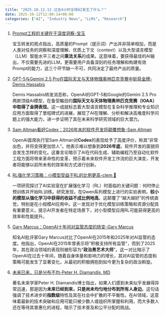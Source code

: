 ```yaml
---
title: "2025.10.12.12 过去4小时全球AI发生了什么？"
date: 2025-10-12T12:00:14+08:00
categories: ["AI", "Industry News", "LLMs", "Research"]
---
```


1.  [Prompt工程的关键在于深度洞察-宝玉](https://x.com/dotey/status/1977207106320359640)

    宝玉转发的观点指出，高质量的Prompt（提示词）产出并非简单相加，而是人类对任务的洞察和深度理解、优质上下文（context）以及大型语言模型（LLM）智能水平三者之间**乘法关系**的成果。这意味着，要获得最佳的AI输出，不仅需要先进的LLM，更需要用户具备深刻的任务理解和构建有效Prompt的能力，这三个环节缺一不可，共同决定了最终产出的质量。

2.  [GPT-5与Gemini 2.5 Pro在国际天文与天体物理奥林匹克竞赛中斩获金牌-Demis Hassabis](https://x.com/demishassabis/status/1977180669714612288)

    Demis Hassabis转发消息称，OpenAI的GPT-5和Google的Gemini 2.5 Pro两款顶级AI模型，在备受瞩目的**国际天文与天体物理奥林匹克竞赛（IOAA）**中取得了**金牌表现**。这一成就标志着大型语言模型在复杂科学推理和专业知识应用方面取得了里程碑式的进展，展现了AI在理解、分析和解决高难度科学问题上的强大能力，进一步证明了其在未来科学研究领域的巨大潜力。

3.  [Sam Altman看好Codex：2026年末的软件开发将颠覆想象-Sam Altman](https://x.com/sama/status/1977177505971736675)

    OpenAI首席执行官Sam Altman对**Codex**的表现给予了高度评价，称其“非常出色，并将变得更加惊人”。他表示难以想象到**2026年底**，软件开发的面貌将会发生怎样的变化。这番言论暗示了AI在代码生成、辅助编程乃至自动化软件工程方面将带来革命性的变革，预示着未来软件开发工作流的巨大演变，开发者将能够以前所未有的效率和方式进行创新。

4.  [RL强化学习策略：小模型受益于RL的比例更高-clem 🤗](https://x.com/ClementDelangue/status/1977170606152966581)

    一项研究探讨了AI实验室在扩展强化学习（RL）时面临的关键问题：何时停止预训练并开始RL训练。研究发现，在Qwen系列模型上进行的实验表明，**较小的模型从强化学习中获得的收益不成比例地高**。这颠覆了“越大越好”的传统直觉，特别是在小规模AI应用中。这一发现对于优化模型训练策略和资源分配具有重要意义，提示AI开发者在特定场景下，对小型模型应用RL可能获得更高的效率和性能提升。

5.  [Gary Marcus：OpenAI十年间对监管态度的转变-Gary Marcus](https://x.com/GaryMarcus/status/1977167958024900941)

    知名AI批评家Gary Marcus对比了OpenAI在2015年和2025年对AI监管的态度。他指出，OpenAI在2015年曾表示将“积极支持所有监管”，而到了2025年，其在政治领域的表现则被形容为“**政治黑艺术大师**”。这一对比暗示了OpenAI在过去十年间，随着自身体量和影响力的增长，其对AI监管的态度和策略可能发生了显著变化，从最初的积极拥抱到如今更为复杂的政治斡旋。

6.  [未来已来，只是分布不均-Peter H. Diamandis, MD](https://x.com/PeterDiamandis/status/1977162666188714471)

    著名未来学家Peter H. Diamandis博士指出，如果人们感到未来似乎发展得异常迅速，那是因为**未来已经到来，只是尚未均匀地分布到所有人身边**。这句话强调了技术进步的**指数级**特性及其在社会中扩散的不平衡性。在AI领域，这意味着最新的技术突破和应用可能只被少数人或组织所掌握和利用，而大多数人还在等待其普惠化的进程，暗示了技术普及和公平分配的挑战。
